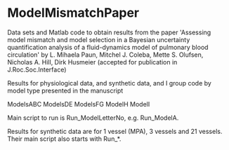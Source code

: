 # ModelMismatchPaper

Data sets and Matlab code to obtain results from the paper 'Assessing model mismatch and model selection in a Bayesian uncertainty quantification analysis of a fluid-dynamics model of pulmonary blood circulation' by L. Mihaela Paun, Mitchel J. Coleba, Mette S. Olufsen, Nicholas A. Hill, Dirk Husmeier (accepted for publication in J.Roc.Soc.Interface)

Results for physiological data, and synthetic data, and I group code by model type presented in the manuscript

ModelsABC
ModelsDE
ModelsFG
ModelH
ModelI

Main script to run is Run_ModelLetterNo, e.g. Run_ModelA.

Results for synthetic data are for 1 vessel (MPA), 3 vessels and 21 vessels. Their main script also starts with Run_*.
